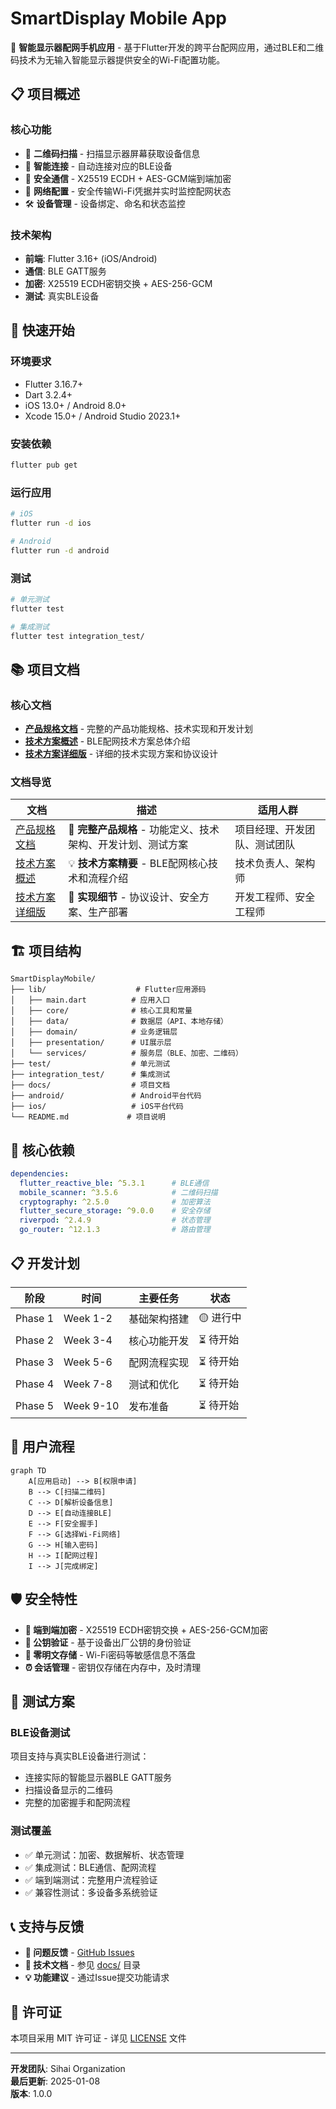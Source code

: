 # SmartDisplay Mobile App

🎯 **智能显示器配网手机应用** - 基于Flutter开发的跨平台配网应用，通过BLE和二维码技术为无输入智能显示器提供安全的Wi-Fi配置功能。

## 📋 项目概述

### 核心功能
- 📱 **二维码扫描** - 扫描显示器屏幕获取设备信息
- 🔗 **智能连接** - 自动连接对应的BLE设备  
- 🔐 **安全通信** - X25519 ECDH + AES-GCM端到端加密
- 📡 **网络配置** - 安全传输Wi-Fi凭据并实时监控配网状态
- 🛠️ **设备管理** - 设备绑定、命名和状态监控

### 技术架构
- **前端**: Flutter 3.16+ (iOS/Android)
- **通信**: BLE GATT服务
- **加密**: X25519 ECDH密钥交换 + AES-256-GCM
- **测试**: 真实BLE设备

## 🚀 快速开始

### 环境要求
- Flutter 3.16.7+
- Dart 3.2.4+
- iOS 13.0+ / Android 8.0+
- Xcode 15.0+ / Android Studio 2023.1+

### 安装依赖
```bash
flutter pub get
```

### 运行应用
```bash
# iOS
flutter run -d ios

# Android  
flutter run -d android
```

### 测试
```bash
# 单元测试
flutter test

# 集成测试
flutter test integration_test/
```

## 📚 项目文档

### 核心文档
- **[产品规格文档](docs/product-specification.md)** - 完整的产品功能规格、技术实现和开发计划
- **[技术方案概述](docs/tech-solution.md)** - BLE配网技术方案总体介绍  
- **[技术方案详细版](docs/tech-solution-details-1.0.md)** - 详细的技术实现方案和协议设计

### 文档导览

| 文档 | 描述 | 适用人群 |
|------|------|----------|
| [产品规格文档](docs/product-specification.md) | 🎯 **完整产品规格** - 功能定义、技术架构、开发计划、测试方案 | 项目经理、开发团队、测试团队 |
| [技术方案概述](docs/tech-solution.md) | 💡 **技术方案精要** - BLE配网核心技术和流程介绍 | 技术负责人、架构师 |
| [技术方案详细版](docs/tech-solution-details-1.0.md) | 🔧 **实现细节** - 协议设计、安全方案、生产部署 | 开发工程师、安全工程师 |

## 🏗️ 项目结构

```
SmartDisplayMobile/
├── lib/                    # Flutter应用源码
│   ├── main.dart          # 应用入口
│   ├── core/              # 核心工具和常量
│   ├── data/              # 数据层（API、本地存储）
│   ├── domain/            # 业务逻辑层
│   ├── presentation/      # UI展示层
│   └── services/          # 服务层（BLE、加密、二维码）
├── test/                  # 单元测试
├── integration_test/      # 集成测试
├── docs/                  # 项目文档
├── android/               # Android平台代码
├── ios/                   # iOS平台代码
└── README.md             # 项目说明
```

## 🔧 核心依赖

```yaml
dependencies:
  flutter_reactive_ble: ^5.3.1      # BLE通信
  mobile_scanner: ^3.5.6            # 二维码扫描
  cryptography: ^2.5.0              # 加密算法
  flutter_secure_storage: ^9.0.0    # 安全存储
  riverpod: ^2.4.9                  # 状态管理
  go_router: ^12.1.3                # 路由管理
```

## 📋 开发计划

| 阶段 | 时间 | 主要任务 | 状态 |
|------|------|----------|------|
| Phase 1 | Week 1-2 | 基础架构搭建 | 🟡 进行中 |
| Phase 2 | Week 3-4 | 核心功能开发 | ⏳ 待开始 |
| Phase 3 | Week 5-6 | 配网流程实现 | ⏳ 待开始 |
| Phase 4 | Week 7-8 | 测试和优化 | ⏳ 待开始 |
| Phase 5 | Week 9-10 | 发布准备 | ⏳ 待开始 |

## 🔄 用户流程

```mermaid
graph TD
    A[应用启动] --> B[权限申请]
    B --> C[扫描二维码]
    C --> D[解析设备信息]
    D --> E[自动连接BLE]
    E --> F[安全握手]
    F --> G[选择Wi-Fi网络]
    G --> H[输入密码]
    H --> I[配网过程]
    I --> J[完成绑定]
```

## 🛡️ 安全特性

- **🔐 端到端加密** - X25519 ECDH密钥交换 + AES-256-GCM加密
- **🔑 公钥验证** - 基于设备出厂公钥的身份验证
- **🚫 零明文存储** - Wi-Fi密码等敏感信息不落盘
- **⏰ 会话管理** - 密钥仅存储在内存中，及时清理

## 🧪 测试方案

### BLE设备测试
项目支持与真实BLE设备进行测试：
- 连接实际的智能显示器BLE GATT服务
- 扫描设备显示的二维码
- 完整的加密握手和配网流程

### 测试覆盖
- ✅ 单元测试：加密、数据解析、状态管理
- ✅ 集成测试：BLE通信、配网流程
- ✅ 端到端测试：完整用户流程验证
- ✅ 兼容性测试：多设备多系统验证

## 📞 支持与反馈

- **🐛 问题反馈** - [GitHub Issues](https://github.com/sihai-org/SmartDisplayMobile/issues)
- **📖 技术文档** - 参见 [docs/](docs/) 目录
- **💡 功能建议** - 通过Issue提交功能请求

## 📄 许可证

本项目采用 MIT 许可证 - 详见 [LICENSE](LICENSE) 文件

---

**开发团队**: Sihai Organization  
**最后更新**: 2025-01-08  
**版本**: 1.0.0

